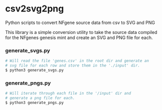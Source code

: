 # csv2svg2png
Python scripts to convert NFgene source data from csv to SVG and PNG

This library is a simple conversion utility to take the source data compiled for the NFgenes genesis mint and create an SVG and PNG file for each.

### generate_svgs.py

```python
# Will read the file 'genes.csv' in the root dir and generate an
# svg file for each row and store them in the './input' dir.
$ python3 generate_svgs.py
```

### generate_pngs.py

```python
# Will iterate through each file in the '/input' dir and
# generate a png file for each.
$ python3 generate_pngs.py
```